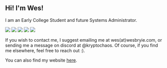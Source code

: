## Hi! I'm Wes!

I am an Early College Student and future Systems Administrator.

[![](https://raw.githubusercontent.com/WesleyBryie/WesleyBryie/main/profile-summary-card-output/github_dark/0-profile-details.svg)](https://github.com/vn7n24fzkq/github-profile-summary-cards)
[![](https://raw.githubusercontent.com/WesleyBryie/WesleyBryie/main/profile-summary-card-output/github_dark/1-repos-per-language.svg)](https://github.com/vn7n24fzkq/github-profile-summary-cards) [![](https://raw.githubusercontent.com/WesleyBryie/WesleyBryie/main/profile-summary-card-output/github_dark/2-most-commit-language.svg)](https://github.com/vn7n24fzkq/github-profile-summary-cards)
[![](https://raw.githubusercontent.com/WesleyBryie/WesleyBryie/main/profile-summary-card-output/github_dark/3-stats.svg)](https://github.com/vn7n24fzkq/github-profile-summary-cards) [![](https://raw.githubusercontent.com/WesleyBryie/WesleyBryie/main/profile-summary-card-output/github_dark/4-productive-time.svg)](https://github.com/vn7n24fzkq/github-profile-summary-cards)

If you wish to contact me, I suggest emailing me at wes(at)wesbryie.com, or sending me a message on discord at @kryptochaos.
Of course, if you find me elsewhere, feel free to reach out :).

You can also find my website [here](https://wesbryie.com).
